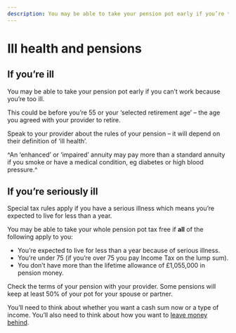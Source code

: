```yaml
---
description: You may be able to take your pension pot early if you’re too ill to work or if you have a serious illness which means you’re expected to live for less than a year.
---
```


# Ill health and pensions

## If you’re ill

You may be able to take your pension pot early if you can’t work because you’re too ill.

This could be before you’re 55 or your ‘selected retirement age’ – the age you agreed with your provider to retire.

Speak to your provider about the rules of your pension – it will depend on their definition of ‘ill health’.

^An ‘enhanced’ or ‘impaired’ annuity may pay more than a standard annuity if you smoke or have a medical condition, eg diabetes or high blood pressure.^

## If you’re seriously ill

Special tax rules apply if you have a serious illness which means you’re expected to live for less than a year.

You may be able to take your whole pension pot tax free if **all** of the following apply to you:

- You’re expected to live for less than a year because of serious illness.
- You’re under 75 (if you’re over 75 you pay Income Tax on the lump sum).
- You don’t have more than the lifetime allowance of £1,055,000 in pension money.

Check the terms of your pension with your provider. Some pensions will keep at least 50% of your pot for your spouse or partner.

You’ll need to think about whether you want a cash sum now or a type of income. You’ll also need to think about how you want to [leave money behind](/en/when-you-die).

